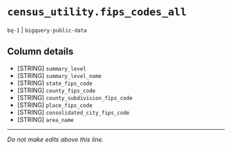 # `census_utility.fips_codes_all`
`bq-1` | `bigquery-public-data`

## Column details
* [STRING]    `summary_level`
* [STRING]    `summary_level_name`
* [STRING]    `state_fips_code`
* [STRING]    `county_fips_code`
* [STRING]    `county_subdivision_fips_code`
* [STRING]    `place_fips_code`
* [STRING]    `consolidated_city_fips_code`
* [STRING]    `area_name`

-------------------------------------------------------------------------------
*Do not make edits above this line.*
